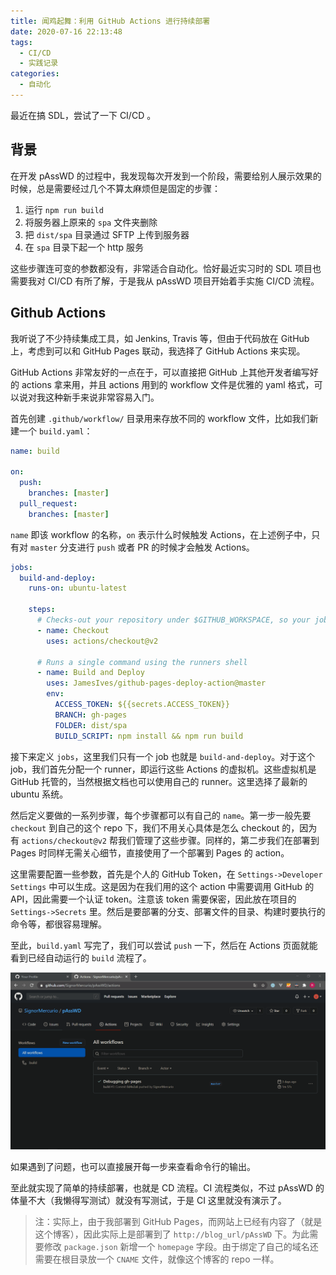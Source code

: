 ```yaml
---
title: 闻鸡起舞：利用 GitHub Actions 进行持续部署
date: 2020-07-16 22:13:48
tags:
  - CI/CD
  - 实践记录
categories:
  - 自动化
---
```


最近在搞 SDL，尝试了一下 CI/CD 。

<!--more-->

## 背景

在开发 pAssWD 的过程中，我发现每次开发到一个阶段，需要给别人展示效果的时候，总是需要经过几个不算太麻烦但是固定的步骤：

1. 运行 `npm run build`
2. 将服务器上原来的 `spa` 文件夹删除
3. 把 `dist/spa` 目录通过 SFTP 上传到服务器
4. 在 `spa` 目录下起一个 http 服务

这些步骤连可变的参数都没有，非常适合自动化。恰好最近实习时的 SDL 项目也需要我对 CI/CD 有所了解，于是我从 pAssWD 项目开始着手实施 CI/CD 流程。

## Github Actions

我听说了不少持续集成工具，如 Jenkins, Travis 等，但由于代码放在 GitHub 上，考虑到可以和 GitHub Pages 联动，我选择了 GitHub Actions 来实现。

GitHub Actions 非常友好的一点在于，可以直接把 GitHub 上其他开发者编写好的 actions 拿来用，并且 actions 用到的 workflow 文件是优雅的 yaml 格式，可以说对我这种新手来说非常容易入门。

首先创建 `.github/workflow/` 目录用来存放不同的 workflow 文件，比如我们新建一个 `build.yaml`：

```yaml
name: build

on:
  push:
    branches: [master]
  pull_request:
    branches: [master]
```

`name` 即该 workflow 的名称，`on` 表示什么时候触发 Actions，在上述例子中，只有对 `master` 分支进行 `push` 或者 PR 的时候才会触发 Actions。

```yaml
jobs:
  build-and-deploy:
    runs-on: ubuntu-latest

    steps:
      # Checks-out your repository under $GITHUB_WORKSPACE, so your job can access it
      - name: Checkout
        uses: actions/checkout@v2

      # Runs a single command using the runners shell
      - name: Build and Deploy
        uses: JamesIves/github-pages-deploy-action@master
        env:
          ACCESS_TOKEN: ${{secrets.ACCESS_TOKEN}}
          BRANCH: gh-pages
          FOLDER: dist/spa
          BUILD_SCRIPT: npm install && npm run build
```

接下来定义 `jobs`，这里我们只有一个 job 也就是 `build-and-deploy`。对于这个 job，我们首先分配一个 runner，即运行这些 Actions 的虚拟机。这些虚拟机是 GitHub 托管的，当然根据文档也可以使用自己的 runner。这里选择了最新的 ubuntu 系统。

然后定义要做的一系列步骤，每个步骤都可以有自己的 `name`。第一步一般先要 `checkout` 到自己的这个 repo 下，我们不用关心具体是怎么 checkout 的，因为有 `actions/checkout@v2` 帮我们管理了这些步骤。同样的，第二步我们在部署到 Pages 时同样无需关心细节，直接使用了一个部署到 Pages 的 action。

这里需要配置一些参数，首先是个人的 GitHub Token，在 `Settings->Developer Settings` 中可以生成。这是因为在我们用的这个 action 中需要调用 GitHub 的 API，因此需要一个认证 token。注意该 token 需要保密，因此放在项目的 `Settings->Secrets` 里。然后是要部署的分支、部署文件的目录、构建时要执行的命令等，都很容易理解。

至此，`build.yaml` 写完了，我们可以尝试 `push` 一下，然后在 Actions 页面就能看到已经自动运行的 `build` 流程了。

![图 1｜Actions 页面](feature.png)

如果遇到了问题，也可以直接展开每一步来查看命令行的输出。

至此就实现了简单的持续部署，也就是 CD 流程。CI 流程类似，不过 pAssWD 的体量不大（我懒得写测试）就没有写测试，于是 CI 这里就没有演示了。

> 注：实际上，由于我部署到 GitHub Pages，而网站上已经有内容了（就是这个博客），因此实际上是部署到了 `http://blog_url/pAssWD` 下。为此需要修改 `package.json` 新增一个 `homepage` 字段。由于绑定了自己的域名还需要在根目录放一个 `CNAME` 文件，就像这个博客的 repo 一样。

